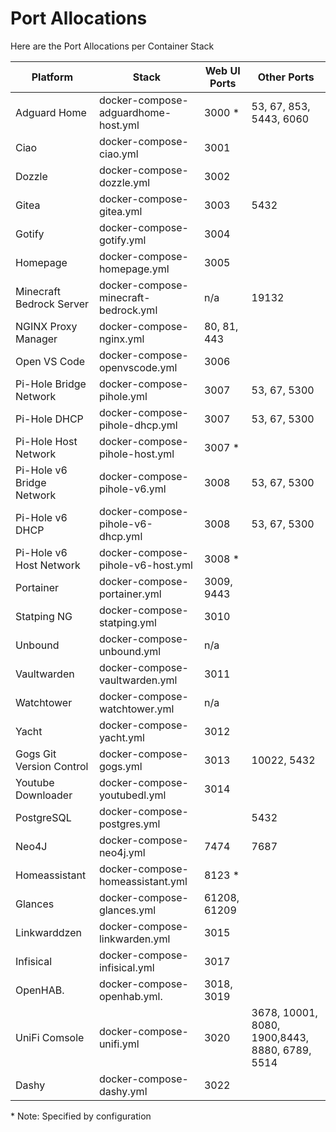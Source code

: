 # Port Allocations

Here are the Port Allocations per Container Stack

| Platform                                              | Stack                                | Web UI Ports | Other Ports              |
|-------------------------------------------------------|--------------------------------------|--------------|--------------------------|
| Adguard Home                                          | docker-compose-adguardhome-host.yml  | 3000 *       | 53, 67, 853, 5443, 6060  |
| Ciao                                                  | docker-compose-ciao.yml              | 3001         |                          |
| Dozzle                                                | docker-compose-dozzle.yml            | 3002         |                          |
| Gitea                                                 | docker-compose-gitea.yml             | 3003         | 5432                     |
| Gotify                                                | docker-compose-gotify.yml            | 3004         |                          |
| Homepage                                              | docker-compose-homepage.yml          | 3005         |                          |
| Minecraft Bedrock Server                              | docker-compose-minecraft-bedrock.yml | n/a          | 19132                    |
| NGINX Proxy Manager                                   | docker-compose-nginx.yml             | 80, 81, 443  |                          |
| Open VS Code                                          | docker-compose-openvscode.yml        | 3006         |                          |
| Pi-Hole Bridge Network                                | docker-compose-pihole.yml            | 3007         | 53, 67, 5300             |
| Pi-Hole DHCP                                          | docker-compose-pihole-dhcp.yml       | 3007         | 53, 67, 5300             |
| Pi-Hole Host Network                                  | docker-compose-pihole-host.yml       | 3007 *       |                          |
| Pi-Hole v6 Bridge Network                             | docker-compose-pihole-v6.yml         | 3008         | 53, 67, 5300             |
| Pi-Hole v6 DHCP                                       | docker-compose-pihole-v6-dhcp.yml    | 3008         | 53, 67, 5300             |
| Pi-Hole v6 Host Network                               | docker-compose-pihole-v6-host.yml    | 3008 *       |                          |
| Portainer                                             | docker-compose-portainer.yml         | 3009, 9443   |                          |
| Statping NG                                           | docker-compose-statping.yml          | 3010         |                          |
| Unbound                                               | docker-compose-unbound.yml           | n/a          |                          |
| Vaultwarden                                           | docker-compose-vaultwarden.yml       | 3011         |                          |
| Watchtower                                            | docker-compose-watchtower.yml        | n/a          |                          |
| Yacht                                                 | docker-compose-yacht.yml             | 3012         |                          |
| Gogs Git Version Control                              | docker-compose-gogs.yml              | 3013         | 10022, 5432              |             
| Youtube Downloader                                    | docker-compose-youtubedl.yml         | 3014         |                          |
| PostgreSQL                                            | docker-compose-postgres.yml          |              | 5432                     |
| Neo4J                                                 | docker-compose-neo4j.yml             | 7474         | 7687                     |
| Homeassistant                                         | docker-compose-homeassistant.yml     | 8123 *       |                          |
| Glances                                               | docker-compose-glances.yml           | 61208, 61209 |                          |      
| Linkwarddzen                                          | docker-compose-linkwarden.yml        | 3015         |                          |
| Infisical                                             | docker-compose-infisical.yml         | 3017         |                          |
| OpenHAB.                                              | docker-compose-openhab.yml.          | 3018, 3019   |                          |
| UniFi Comsole                                         | docker-compose-unifi.yml             | 3020         | 3678, 10001, 8080, 1900,8443, 8880, 6789, 5514 |
| Dashy                                                 | docker-compose-dashy.yml             | 3022         |                          |

\* Note: Specified by configuration

